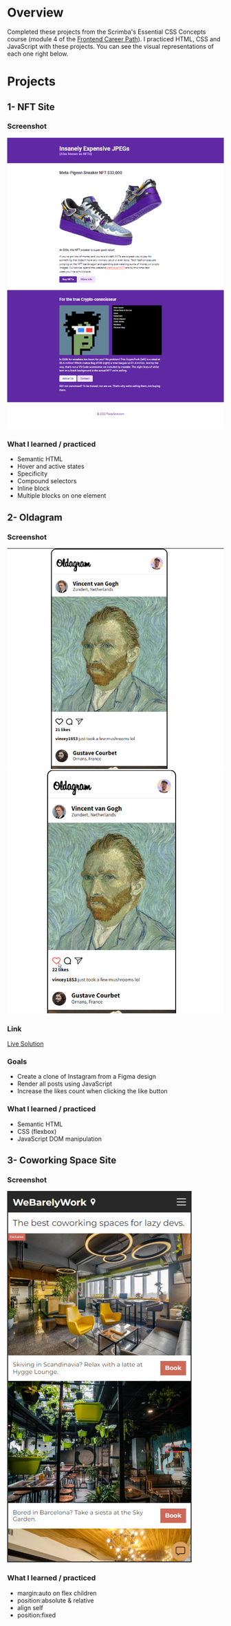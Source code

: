 # Overview

Completed these projects from the Scrimba's Essential CSS Concepts course (module 4 of the [Frontend Career Path](https://scrimba.com/learn/frontend)). I practiced HTML, CSS and JavaScript with these projects. You can see the visual representations of each one right below. 

# Projects

## 1- NFT Site

### Screenshot 

![Screen](NFT-Site/images/screen.png)

### What I learned / practiced 

- Semantic HTML
- Hover and active states
- Specificity
- Compound selectors 
- Inline block
- Multiple blocks on one element

## 2- Oldagram 

### Screenshot 

![Screen1](Oldagram/images/screen1.png)
![Screen2](Oldagram/images/screen2.png)

### Link

[Live Solution](https://oldagram-scrimba-clement-bartholome.netlify.app/)

### Goals 

- Create a clone of Instagram from a Figma design
- Render all posts using JavaScript
- Increase the likes count when clicking the like button

### What I learned / practiced

- Semantic HTML 
- CSS (flexbox)
- JavaScript DOM manipulation

## 3- Coworking Space Site 

### Screenshot 

![Screen1](CoworkingSpaceSite/images/screen.png)

### What I learned / practiced

- margin:auto on flex children
- position:absolute & relative
- align self
- position:fixed

